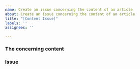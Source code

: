 ```yaml
---
name: Create an issue concerning the content of an article
about: Create an issue concerning the content of an article
title: "[Content Issue]"
labels: ''
assignees: ''

---
```


### The concerning content
<!-- Please explain which article or tutorial has an issue -->

### Issue
<!--Describe the issue-->
